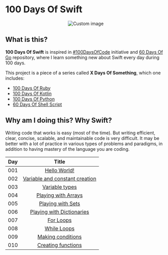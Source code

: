 # 100 Days Of Swift

<p align="center">
  <img src="https://raw.github.com/marcosvbras/100-days-of-swift/master/images/swift.png" alt="Custom image"/>
</p>

## What is this?

**100 Days Of Swift** is inspired in [#100DaysOfCode](https://medium.freecodecamp.org/join-the-100daysofcode-556ddb4579e4) initiative and [60 Days Of Go](https://github.com/cassiobotaro/60-days-of-go) repository, where I learn something new about Swift every day during 100 days.

This project is a piece of a series called **X Days Of Something**, which one includes:
-   [100 Days Of Ruby](https://github.com/marcosvbras/100-days-of-ruby)
-   [100 Days Of Kotlin](https://github.com/marcosvbras/100-days-of-kotlin)
-   [100 Days Of Python](https://github.com/marcosvbras/100-days-of-python)
-   [60 Days Of Shell Script](https://github.com/marcosvbras/60-days-of-shell-script)

## Why am I doing this? Why Swift?

Writing code that works is easy (most of the time). But writing efficient, clear, concise, scalable, and maintainable code is very difficult. It may be better with a lot of practice in various types of problems and paradigms, in addition to having mastery of the language you are coding.

| Day | Title      |
| --- |:----------:|
| 001 | [Hello World!](days/day001/main.swift) |
| 002 | [Variable and constant creation](days/day002/main.swift) |
| 003 | [Variable types](days/day003/main.swift) |
| 004 | [Playing with Arrays](days/day004/main.swift) |
| 005 | [Playing with Sets](days/day005/main.swift) |
| 006 | [Playing with Dictionaries](days/day006/main.swift) |
| 007 | [For Loops](days/day007/main.swift) |
| 008 | [While Loops](days/day008/main.swift) |
| 009 | [Making conditions](days/day009/main.swift) |
| 010 | [Creating functions](days/day010/main.swift) |
